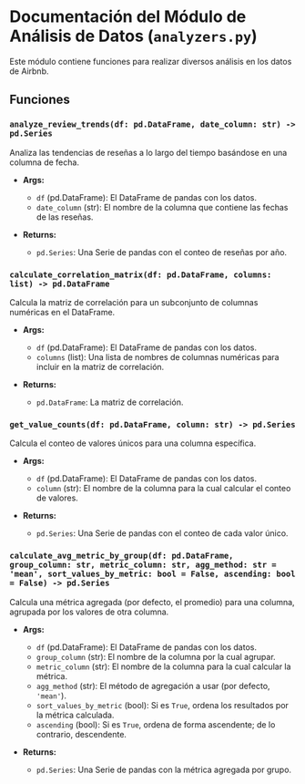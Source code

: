 # Documentación del Módulo de Análisis de Datos (`analyzers.py`)

Este módulo contiene funciones para realizar diversos análisis en los datos de Airbnb.

## Funciones

### `analyze_review_trends(df: pd.DataFrame, date_column: str) -> pd.Series`

Analiza las tendencias de reseñas a lo largo del tiempo basándose en una columna de fecha.

- **Args:**
    - `df` (pd.DataFrame): El DataFrame de pandas con los datos.
    - `date_column` (str): El nombre de la columna que contiene las fechas de las reseñas.

- **Returns:**
    - `pd.Series`: Una Serie de pandas con el conteo de reseñas por año.

### `calculate_correlation_matrix(df: pd.DataFrame, columns: list) -> pd.DataFrame`

Calcula la matriz de correlación para un subconjunto de columnas numéricas en el DataFrame.

- **Args:**
    - `df` (pd.DataFrame): El DataFrame de pandas con los datos.
    - `columns` (list): Una lista de nombres de columnas numéricas para incluir en la matriz de correlación.

- **Returns:**
    - `pd.DataFrame`: La matriz de correlación.

### `get_value_counts(df: pd.DataFrame, column: str) -> pd.Series`

Calcula el conteo de valores únicos para una columna específica.

- **Args:**
    - `df` (pd.DataFrame): El DataFrame de pandas con los datos.
    - `column` (str): El nombre de la columna para la cual calcular el conteo de valores.

- **Returns:**
    - `pd.Series`: Una Serie de pandas con el conteo de cada valor único.

### `calculate_avg_metric_by_group(df: pd.DataFrame, group_column: str, metric_column: str, agg_method: str = 'mean', sort_values_by_metric: bool = False, ascending: bool = False) -> pd.Series`

Calcula una métrica agregada (por defecto, el promedio) para una columna, agrupada por los valores de otra columna.

- **Args:**
    - `df` (pd.DataFrame): El DataFrame de pandas con los datos.
    - `group_column` (str): El nombre de la columna por la cual agrupar.
    - `metric_column` (str): El nombre de la columna para la cual calcular la métrica.
    - `agg_method` (str): El método de agregación a usar (por defecto, `'mean'`).
    - `sort_values_by_metric` (bool): Si es `True`, ordena los resultados por la métrica calculada.
    - `ascending` (bool): Si es `True`, ordena de forma ascendente; de lo contrario, descendente.

- **Returns:**
    - `pd.Series`: Una Serie de pandas con la métrica agregada por grupo.